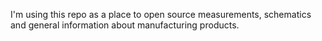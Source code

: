 I'm using this repo as a place to open source measurements, schematics and general information about manufacturing products.
